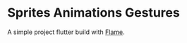 # Sprites Animations Gestures

A simple project flutter build with [Flame](https://github.com/flame-engine/flame).

